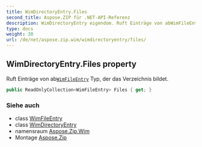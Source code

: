 ```yaml
---
title: WimDirectoryEntry.Files
second_title: Aspose.ZIP für .NET-API-Referenz
description: WimDirectoryEntry eigendom. Ruft Einträge von abWimFileEntry Typ der das Verzeichnis bildet.
type: docs
weight: 30
url: /de/net/aspose.zip.wim/wimdirectoryentry/files/
---
```

## WimDirectoryEntry.Files property

Ruft Einträge von ab[`WimFileEntry`](../../wimfileentry/) Typ, der das Verzeichnis bildet.

```csharp
public ReadOnlyCollection<WimFileEntry> Files { get; }
```

### Siehe auch

* class [WimFileEntry](../../wimfileentry/)
* class [WimDirectoryEntry](../)
* namensraum [Aspose.Zip.Wim](../../wimdirectoryentry/)
* Montage [Aspose.Zip](../../../)


